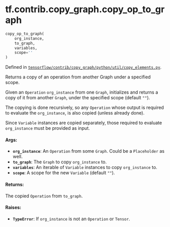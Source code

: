 <div itemscope itemtype="http://developers.google.com/ReferenceObject">
<meta itemprop="name" content="tf.contrib.copy_graph.copy_op_to_graph" />
</div>

# tf.contrib.copy_graph.copy_op_to_graph

``` python
copy_op_to_graph(
    org_instance,
    to_graph,
    variables,
    scope=''
)
```



Defined in [`tensorflow/contrib/copy_graph/python/util/copy_elements.py`](https://www.tensorflow.org/code/tensorflow/contrib/copy_graph/python/util/copy_elements.py).

Returns a copy of an operation from another Graph under a specified scope.

Given an `Operation` `org_instance` from one `Graph`,
initializes and returns a copy of it from another `Graph`,
under the specified scope (default `""`).

The copying is done recursively, so any `Operation` whose output
is required to evaluate the `org_instance`, is also copied (unless
already done).

Since `Variable` instances are copied separately, those required
to evaluate `org_instance` must be provided as input.

#### Args:

* <b>`org_instance`</b>: An `Operation` from some `Graph`. Could be a
    `Placeholder` as well.
* <b>`to_graph`</b>: The `Graph` to copy `org_instance` to.
* <b>`variables`</b>: An iterable of `Variable` instances to copy `org_instance` to.
* <b>`scope`</b>: A scope for the new `Variable` (default `""`).


#### Returns:

  The copied `Operation` from `to_graph`.


#### Raises:

* <b>`TypeError`</b>: If `org_instance` is not an `Operation` or `Tensor`.